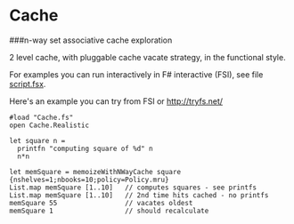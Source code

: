Cache
====


###n-way set associative cache exploration

2 level cache, with pluggable cache vacate strategy, in the functional style.

For examples you can run interactively in F# interactive (FSI), 
see file [script.fsx](cache/Script.fsx).

Here's an example you can try from FSI or http://tryfs.net/

    #load "Cache.fs"
    open Cache.Realistic

    let square n =
      printfn "computing square of %d" n
      n*n
      
    let memSquare = memoizeWithNWayCache square {nshelves=1;nbooks=10;policy=Policy.mru}
    List.map memSquare [1..10]   // computes squares - see printfs
    List.map memSquare [1..10]   // 2nd time hits cached - no printfs
    memSquare 55                 // vacates oldest
    memSquare 1                  // should recalculate 